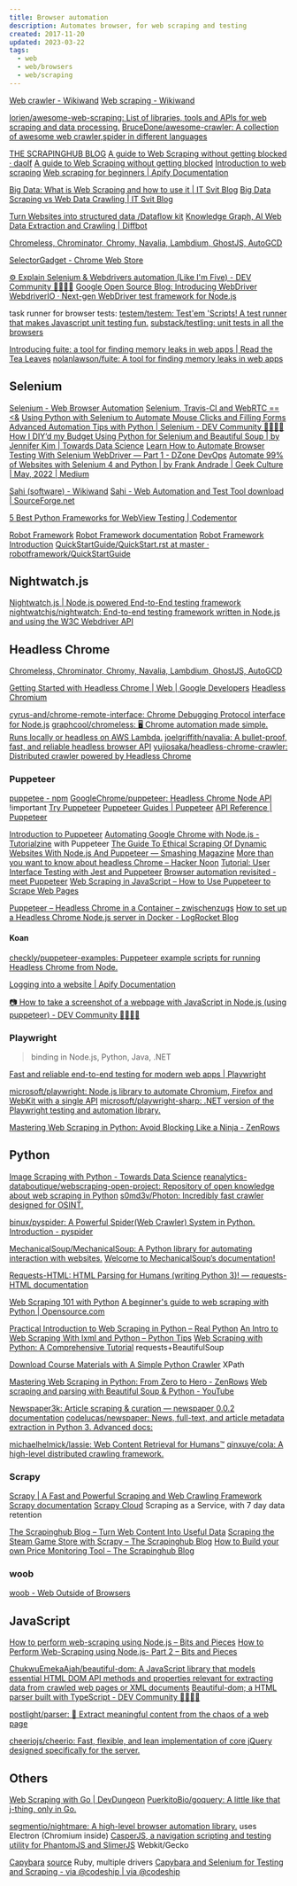```yaml
---
title: Browser automation
description: Automates browser, for web scraping and testing
created: 2017-11-20
updated: 2023-03-22
tags:
  - web
  - web/browsers
  - web/scraping
---
```


[Web crawler - Wikiwand](https://www.wikiwand.com/en/Web_crawler)
[Web scraping - Wikiwand](https://www.wikiwand.com/en/Web_scraping)

[lorien/awesome-web-scraping: List of libraries, tools and APIs for web scraping and data processing.](https://github.com/lorien/awesome-web-scraping)
[BruceDone/awesome-crawler: A collection of awesome web crawler,spider in different languages](https://github.com/BruceDone/awesome-crawler)

[THE SCRAPINGHUB BLOG](https://blog.scrapinghub.com/)
[A guide to Web Scraping without getting blocked · daolf](https://www.daolf.com/posts/avoiding-being-blocked-while-scraping-ultimate-guide/)
[A guide to Web Scraping without getting blocked](https://www.scrapingninja.co/blog/web-scraping-without-getting-blocked)
[Introduction to web scraping](https://librarycarpentry.org/lc-webscraping/)
[Web scraping for beginners | Apify Documentation](https://docs.apify.com/academy/web-scraping-for-beginners)

[Big Data: What is Web Scraping and how to use it | IT Svit Blog](https://itsvit.com/blog/big-data-what-is-web-scraping-and-how-to-use-it/)
[Big Data Scraping vs Web Data Crawling | IT Svit Blog](https://itsvit.com/big-data/big-data-scraping-vs-web-data-crawling/)

[Turn Websites into structured data /Dataflow kit](https://dataflowkit.com/)
[Knowledge Graph, AI Web Data Extraction and Crawling | Diffbot](https://www.diffbot.com/)

[Chromeless, Chrominator, Chromy, Navalia, Lambdium, GhostJS, AutoGCD](https://medium.com/@kensoh/chromeless-chrominator-chromy-navalia-lambdium-ghostjs-autogcd-ef34bcd26907)

[SelectorGadget - Chrome Web Store](https://chrome.google.com/webstore/detail/selectorgadget/mhjhnkcfbdhnjickkkdbjoemdmbfginb)

[⚙️ Explain Selenium & Webdrivers automation (Like I'm Five) - DEV Community 👩‍💻👨‍💻](https://dev.to/uilicious/explain-selenium-webdrivers-like-i-m-five-16ng)
[Google Open Source Blog: Introducing WebDriver](http://google-opensource.blogspot.hk/2009/05/introducing-webdriver.html)
[WebdriverIO · Next-gen WebDriver test framework for Node.js](https://webdriver.io/)

task runner for browser tests:
[testem/testem: Test'em 'Scripts! A test runner that makes Javascript unit testing fun.](https://github.com/testem/testem)
[substack/testling: unit tests in all the browsers](https://github.com/substack/testling)

[Introducing fuite: a tool for finding memory leaks in web apps | Read the Tea Leaves](https://nolanlawson.com/2021/12/17/introducing-fuite-a-tool-for-finding-memory-leaks-in-web-apps/)
[nolanlawson/fuite: A tool for finding memory leaks in web apps](https://github.com/nolanlawson/fuite)

## Selenium

[Selenium - Web Browser Automation](http://www.seleniumhq.org/)
[Selenium, Travis-CI and WebRTC == <&](https://blog.andyet.com/2015/07/28/selenium-travis-webrtc/)
[Using Python with Selenium to Automate Mouse Clicks and Filling Forms](https://towardsdatascience.com/using-python-and-selenium-to-automate-filling-forms-and-mouse-clicks-f87c74ed5c0f)
[Advanced Automation Tips with Python | Selenium - DEV Community 👩‍💻👨‍💻](https://dev.to/coderasha/advanced-automation-tips-with-python-selenium-17j0)
[How I DIY’d my Budget Using Python for Selenium and Beautiful Soup | by Jennifer Kim | Towards Data Science](https://towardsdatascience.com/how-i-diyd-my-budget-using-python-for-selenium-and-beautiful-soup-4d2edc5c519)
[Learn How to Automate Browser Testing With Selenium WebDriver — Part 1 - DZone DevOps](https://dzone.com/articles/learn-how-to-automate-browser-with-selenium-webdri)
[Automate 99% of Websites with Selenium 4 and Python | by Frank Andrade | Geek Culture | May, 2022 | Medium](https://medium.com/geekculture/automate-99-of-websites-with-selenium-4-and-python-38122280493c)

[Sahi (software) - Wikiwand](<https://www.wikiwand.com/en/Sahi_(software)>)
[Sahi - Web Automation and Test Tool download | SourceForge.net](https://sourceforge.net/projects/sahi/)

[5 Best Python Frameworks for WebView Testing | Codementor](https://www.codementor.io/saifsadiq1995/5-best-python-frameworks-for-webview-testing-rp182gqxa)

[Robot Framework](https://robotframework.org/)
[Robot Framework documentation](http://robotframework.org/robotframework/#user-guide)
[Robot Framework Introduction](https://www.slideshare.net/pekkaklarck/robot-framework-introduction)
[QuickStartGuide/QuickStart.rst at master · robotframework/QuickStartGuide](https://github.com/robotframework/QuickStartGuide/blob/master/QuickStart.rst)

## Nightwatch.js

[Nightwatch.js | Node.js powered End-to-End testing framework](https://nightwatchjs.org/)
[nightwatchjs/nightwatch: End-to-end testing framework written in Node.js and using the W3C Webdriver API](https://github.com/nightwatchjs/nightwatch)

## Headless Chrome

[Chromeless, Chrominator, Chromy, Navalia, Lambdium, GhostJS, AutoGCD](https://medium.com/@kensoh/chromeless-chrominator-chromy-navalia-lambdium-ghostjs-autogcd-ef34bcd26907)

[Getting Started with Headless Chrome | Web | Google Developers](https://developers.google.com/web/updates/2017/04/headless-chrome)
[Headless Chromium](https://chromium.googlesource.com/chromium/src/+/lkgr/headless/README.md)

[cyrus-and/chrome-remote-interface: Chrome Debugging Protocol interface for Node.js](https://github.com/cyrus-and/chrome-remote-interface)
[graphcool/chromeless: 🖥 Chrome automation made simple. Runs locally or headless on AWS Lambda.](https://github.com/graphcool/chromeless)
[joelgriffith/navalia: A bullet-proof, fast, and reliable headless browser API](https://github.com/joelgriffith/navalia)
[yujiosaka/headless-chrome-crawler: Distributed crawler powered by Headless Chrome](https://github.com/yujiosaka/headless-chrome-crawler)

### Puppeteer

[puppetee - npm](https://www.npmjs.com/package/puppeteer)
[GoogleChrome/puppeteer: Headless Chrome Node API](https://github.com/GoogleChrome/puppeteer) !important
[Try Puppeteer](https://try-puppeteer.appspot.com/)
[Puppeteer Guides | Puppeteer](https://pptr.dev/category/guides)
[API Reference | Puppeteer](https://pptr.dev/api)

[Introduction to Puppeteer](https://flaviocopes.com/puppeteer/)
[Automating Google Chrome with Node.js - Tutorialzine](https://tutorialzine.com/2017/08/automating-google-chrome-with-node-js) with Puppeteer
[The Guide To Ethical Scraping Of Dynamic Websites With Node.js And Puppeteer — Smashing Magazine](https://www.smashingmagazine.com/2021/03/ethical-scraping-dynamic-websites-nodejs-puppeteer/)
[More than you want to know about headless Chrome – Hacker Noon](https://hackernoon.com/more-than-you-want-to-know-about-headless-chrome-31f6b3b06d82)
[Tutorial: User Interface Testing with Jest and Puppeteer](https://www.valentinog.com/blog/ui-testing-jest-puppetteer/)
[Browser automation revisited - meet Puppeteer](https://nemethgergely.com/puppeteer-browser-automation/)
[Web Scraping in JavaScript – How to Use Puppeteer to Scrape Web Pages](https://www.freecodecamp.org/news/web-scraping-in-javascript-with-puppeteer/)

[Puppeteer – Headless Chrome in a Container – zwischenzugs](https://zwischenzugs.com/2017/10/16/puppeteer-headless-chrome-in-a-container/)
[How to set up a Headless Chrome Node.js server in Docker - LogRocket Blog](https://blog.logrocket.com/how-to-set-up-a-headless-chrome-node-js-server-in-docker/)

#### Koan

[checkly/puppeteer-examples: Puppeteer example scripts for running Headless Chrome from Node.](https://github.com/checkly/puppeteer-examples)

[Logging into a website | Apify Documentation](https://docs.apify.com/academy/puppeteer-playwright/common-use-cases/logging-into-a-website)

[📷 How to take a screenshot of a webpage with JavaScript in Node.js (using puppeteer) - DEV Community 👩‍💻👨‍💻](https://dev.to/benjaminmock/how-to-take-a-screenshot-of-a-page-with-javascript-1e7c)

### Playwright

> binding in Node.js, Python, Java, .NET

[Fast and reliable end-to-end testing for modern web apps | Playwright](https://playwright.dev/)

[microsoft/playwright: Node.js library to automate Chromium, Firefox and WebKit with a single API](https://github.com/microsoft/playwright)
[microsoft/playwright-sharp: .NET version of the Playwright testing and automation library.](https://github.com/microsoft/playwright-sharp)

[Mastering Web Scraping in Python: Avoid Blocking Like a Ninja - ZenRows](https://www.zenrows.com/blog/stealth-web-scraping-in-python-avoid-blocking-like-a-ninja)

## Python

[Image Scraping with Python - Towards Data Science](https://towardsdatascience.com/image-scraping-with-python-a96feda8af2d)
[reanalytics-databoutique/webscraping-open-project: Repository of open knowledge about web scraping in Python](https://github.com/reanalytics-databoutique/webscraping-open-project)
[s0md3v/Photon: Incredibly fast crawler designed for OSINT.](https://github.com/s0md3v/Photon)

[binux/pyspider: A Powerful Spider(Web Crawler) System in Python.](https://github.com/binux/pyspider)
[Introduction - pyspider](http://docs.pyspider.org/en/latest/)

[MechanicalSoup/MechanicalSoup: A Python library for automating interaction with websites.](https://github.com/MechanicalSoup/MechanicalSoup)
[Welcome to MechanicalSoup’s documentation!](https://mechanicalsoup.readthedocs.io/en/stable/)

[Requests-HTML: HTML Parsing for Humans (writing Python 3)! — requests-HTML documentation](https://requests-html.kennethreitz.org/)

[Web Scraping 101 with Python](https://www.scrapingninja.co/blog/web-scraping-101-with-python)
[A beginner's guide to web scraping with Python | Opensource.com](https://opensource.com/article/20/5/web-scraping-python)

[Practical Introduction to Web Scraping in Python – Real Python](https://realpython.com/python-web-scraping-practical-introduction/)
[An Intro to Web Scraping With lxml and Python – Python Tips](https://pythontips.com/2018/06/20/an-intro-to-web-scraping-with-lxml-and-python/)
[Web Scraping with Python: A Comprehensive Tutorial](https://www.supars.com/web-scraping-with-python-a-comprehensive-tutorial/) requests+BeautifulSoup

[Download Course Materials with A Simple Python Crawler](https://towardsdatascience.com/download-course-materials-with-a-simple-python-crawler-94e06d5f84b5) XPath

[Mastering Web Scraping in Python: From Zero to Hero - ZenRows](https://www.zenrows.com/blog/mastering-web-scraping-in-python-from-zero-to-hero)
[Web scraping and parsing with Beautiful Soup & Python - YouTube](https://www.youtube.com/playlist?list=PLQVvvaa0QuDfV1MIRBOcqClP6VZXsvyZS)

[Newspaper3k: Article scraping & curation — newspaper 0.0.2 documentation](https://newspaper.readthedocs.io/en/latest/)
[codelucas/newspaper: News, full-text, and article metadata extraction in Python 3. Advanced docs:](https://github.com/codelucas/newspaper)

[michaelhelmick/lassie: Web Content Retrieval for Humans™](https://github.com/michaelhelmick/lassie)
[qinxuye/cola: A high-level distributed crawling framework.](https://github.com/qinxuye/cola)

### Scrapy

[Scrapy | A Fast and Powerful Scraping and Web Crawling Framework](https://scrapy.org/)
[Scrapy documentation](https://doc.scrapy.org/en/latest/)
[Scrapy Cloud](https://scrapinghub.com/scrapy-cloud) Scraping as a Service, with 7 day data retention

[The Scrapinghub Blog – Turn Web Content Into Useful Data](https://blog.scrapinghub.com/)
[Scraping the Steam Game Store with Scrapy – The Scrapinghub Blog](https://blog.scrapinghub.com/2017/07/07/scraping-the-steam-game-store-with-scrapy/)
[How to Build your own Price Monitoring Tool – The Scrapinghub Blog](https://blog.scrapinghub.com/2016/11/24/how-to-build-your-own-price-monitoring-tool/)

### woob

[woob - Web Outside of Browsers](https://woob.tech/)

## JavaScript

[How to perform web-scraping using Node.js – Bits and Pieces](https://blog.bitsrc.io/https-blog-bitsrc-io-how-to-perform-web-scraping-using-node-js-5a96203cb7cb)
[How to Perform Web-Scraping using Node.js- Part 2 – Bits and Pieces](https://blog.bitsrc.io/how-to-perform-web-scraping-using-node-js-part-2-7a365aeedb43)

[ChukwuEmekaAjah/beautiful-dom: A JavaScript library that models essential HTML DOM API methods and properties relevant for extracting data from crawled web pages or XML documents](https://github.com/ChukwuEmekaAjah/beautiful-dom)
[Beautiful-dom; a HTML parser built with TypeScript - DEV Community 👩‍💻👨‍💻](https://dev.to/ajahso4/beautiful-dom-a-html-parser-built-with-typescript-26op)

[postlight/parser: 📜 Extract meaningful content from the chaos of a web page](https://github.com/postlight/parser)

[cheeriojs/cheerio: Fast, flexible, and lean implementation of core jQuery designed specifically for the server.](https://github.com/cheeriojs/cheerio)

## Others

[Web Scraping with Go | DevDungeon](https://www.devdungeon.com/content/web-scraping-go)
[PuerkitoBio/goquery: A little like that j-thing, only in Go.](https://github.com/PuerkitoBio/goquery)

[segmentio/nightmare: A high-level browser automation library.](https://github.com/segmentio/nightmare) uses Electron (Chromium inside)
[CasperJS, a navigation scripting and testing utility for PhantomJS and SlimerJS](http://casperjs.org/) Webkit/Gecko

[Capybara](http://teamcapybara.github.io/capybara/) [source](https://github.com/teamcapybara/capybara) Ruby, multiple drivers
[Capybara and Selenium for Testing and Scraping - via @codeship | via @codeship](https://blog.codeship.com/capybara-selenium-testing/)
